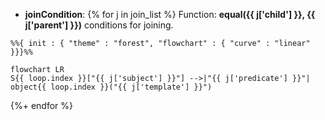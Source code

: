 - **joinCondition**:
{% for j in join_list %}
Function: **equal({{ j['child'] }}, {{ j['parent'] }})** conditions for joining.
 
```mermaid
%%{ init : { "theme" : "forest", "flowchart" : { "curve" : "linear" }}}%%

flowchart LR
S{{ loop.index }}["{{ j['subject'] }}"] -->|"{{ j['predicate'] }}"| object{{ loop.index }}("{{ j['template'] }}")

``` 

{%+ endfor %} 
